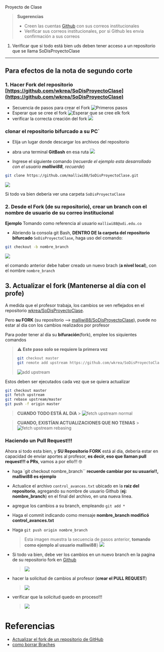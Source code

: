Proyecto de Clase

> **Sugerencias**
> * Creen las cuentas [Github](https://github.com/) con sus correos institucionales
> * Verificar sus correos institucionales, por si Github les envia confirmación a sus correos
1. Verificar que si todo está bien uds deben tener acceso a un repositorio que se llama SoDisProyectoClase

---
## Para efectos de la nota de segundo corte

### 1. **Hacer Fork** del repositorio [https://github.com/wkrea/SoDisProyectoClase](https://github.com/wkrea/SoDisProyectoClase)
* Secuencia de pasos para crear el Fork
![Primeros pasos](./Docs/imgs/1.png)
* Esperar que se cree el fork
![Esperar que se cree elk fork](./Docs/imgs/2.png)
* verificar la correcta creación del fork
![](./Docs/imgs/3.png)

### clonar el repositorio bifurcado a su PC`

* Elija un lugar donde descargar los archivos del repositorio
* abra una terminal **GitBash** en esa ruta
![](./Docs/imgs/4.png)

* Ingrese el siguiente comando (*recuerde el ejemplo esta desarrollado con el usuario **malliwi88**, recuerde*)
```bash
git clone https://github.com/malliwi88/SoDisProyectoClase.git
```
![](./Docs/imgs/5.png)


Si todo va bien debería ver una carpeta `SoDisProyectoClase`

### 2. Desde el Fork **(de su repositorio)**, crear un branch **con el nombre de usuario de su correo institucional**

**Ejemplo**
Tomando como referencia al usuario `malliwi88@udi.edu.co`

* Abriendo la consola git Bash, **DENTRO DE la carpeta del repositorio bifurcado**
`SoDisProyectoClase`, haga uso del comando:
```bash
git checkout -b nombre_branch
```
![](./Docs/imgs/6.png)

el comando anterior debe haber creado un nuevo brach (**a nivel local**), con el nombre `nombre_branch`

## 3. Actualizar el fork (Mantenerse al día con el profe)

A medida que el profesor trabaja, los cambios se ven reflejados en el repositorio [wkrea/SoDisProyectoClase](https://github.com/wkrea/SoDisProyectoClase).

Pero **su FORK** (su repositorio --> [malliwi88/SoDisProyectoClase]()), puede no estar al día con los cambios realizados por profesor

Para poder tener al día su **bifuración**(fork), emplee los siquientes comandos

> ⚠ **Este paso solo se requiere la primera vez**
> ```bash
> git checkout master
> git remote add upstream https://github.com/wkrea/SoDisProyectoClase.git
> ```
> ![add upstream](./Docs/imgs/7.png)

Estos deben ser ejecutados cada vez que se quiera actualizar
```bash
git checkout master
git fetch upstream
git rebase upstream/master
git push -f origin master
```
> **CUANDO TODO ESTÁ AL DíA**
    > ![fetch upstream normal](./Docs/imgs/8.png)

> **CUANDO, EXISTÍAN ACTUALIZACIONES QUE NO TENIAS**
    > ![fetch upstream rebasing](./Docs/imgs/8.1.png)


### Haciendo un Pull Request!!!

Ahora si todo esta bien, y **SU Repositorio FORK** está al día, debería estar en capacidad de enviar aportes al profesor, **es decir, eso que llaman pull request!!! o PRs**, vamos a por ello!!! 🤓
* haga `git checkout nombre_branch`` **recuerde cambiar por su usuario!!, malliwi88 es ejemplo**
* Actualice el archivo `control_avances.txt` ubicado en la **raiz del repositorio**, agregando su nombre de usuario Github (**ej: nombre_branch**) en el final del archivo, en una nueva linea.
* agregue los cambios a su branch, empleando `git add *`
* Haga el commit indicando como mensaje **nombre_branch modificó control_avances.txt**
* Haga `git push origin nombre_branch`
  > Esta imagen muestra la secuencia de pasos anterior, **tomando como ejemplo al usuario malliwi88**}
  > ![](./Docs/imgs/9.png) 


* Si todo va bien, debe ver los cambios en un nuevo branch en la pagina de su repositorio fork en [Github](https://github.com/)
    > ![](./Docs/imgs/10.png) 

* hacer la solicitud de cambios al profesor (**crear el PULL REQUEST**)
  > ![](./Docs/imgs/11.png)

* verificar que la solicitud quedo en proceso!!!
  > ![](Docs/imgs/12.png)




# Referencias
* [Actualizar el fork de un repositorio de GitHub](https://styde.net/actualizar-el-fork-de-un-repositorio-de-github/)
* [como borrar Braches](https://github.com/Kunena/Kunena-Forum/wiki/Create-a-new-branch-with-git-and-manage-branches)